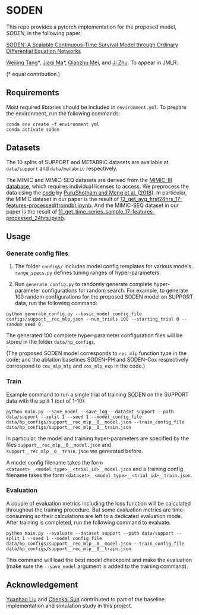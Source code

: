 # SODEN

This repo provides a pytorch implementation for the proposed model, *SODEN*, in the following paper:

[SODEN: A Scalable Continuous-Time Survival Model through Ordinary Differential Equation Networks](https://arxiv.org/abs/2008.08637)

[Weijing Tang](https://sites.google.com/umich.edu/weijingtang/home)\*, [Jiaqi Ma](http://www.jiaqima.com)\*, [Qiaozhu Mei](http://www-personal.umich.edu/~qmei/), and [Ji Zhu](http://dept.stat.lsa.umich.edu/~jizhu/). To appear in JMLR.

(\* equal contribution.)

## Requirements

Most required libraries should be included in `environment.yml`. To prepare the environment, run the following commands:
```shell
conda env create -f environment.yml
conda activate soden
```

## Datasets
The 10 splits of SUPPORT and METABRIC datasets are available at `data/support` and `data/metabric` respectively.

The MIMIC and MIMIC-SEQ datasets are derived from the [MIMIC-III database](https://mimic.physionet.org/gettingstarted/access/), which requires individual licenses to access. We preprocess the data using the [code](https://github.com/USC-Melady/Benchmarking_DL_MIMICIII/tree/master/Codes/mimic3_mvcv) by [PuruShotham and Meng et al. (2018)](https://www.sciencedirect.com/science/article/pii/S1532046418300716). In particular, the MIMIC dataset in our paper is the result of [12_get_avg_first24hrs_17-features-processed(fromdb).ipynb](https://github.com/USC-Melady/Benchmarking_DL_MIMICIII/blob/master/Codes/mimic3_mvcv/12_get_avg_first24hrs_17-features-processed(fromdb).ipynb). And the MIMIC-SEQ dataset in our paper is the result of [11_get_time_series_sample_17-features-processed_24hrs.ipynb](https://github.com/USC-Melady/Benchmarking_DL_MIMICIII/blob/master/Codes/mimic3_mvcv/11_get_time_series_sample_17-features-processed_24hrs.ipynb).


## Usage
### Generate config files
1. The folder `configs/` includes model config templates for various models. `range_specs.py` defines tuning ranges of hyper-parameters.

2. Run `generate_config.py` to randomly generate complete hyper-parameter configurations for random search. For example, to generate 100 random configurations for the proposed SODEN model on SUPPORT data, run the following command:
```shell
python generate_config.py --basic_model_config_file configs/support__rec_mlp.json --num_trials 100 --starting_trial 0 --random_seed 0
```
The generated 100 complete hyper-parameter configuration files will be stored in the folder `data/hp_configs`.

(The proposed SODEN model corresponds to `rec_mlp` function type in the code; and the ablation baselines SODEN-PH and SODEN-Cox respectively correspond to `cox_mlp_mlp` and `cox_mlp_exp` in the code.)

### Train
Example command to run a single trial of training SODEN on the SUPPORT data with the split 1 (out of 1-10):
```shell
python main.py --save_model --save_log --dataset support --path data/support --split 1 --seed 1 --model_config_file data/hp_configs/support__rec_mlp__0__model.json --train_config_file data/hp_configs/support__rec_mlp__0__train.json
```
In particular, the model and training hyper-parameters are specified by the files `support__rec_mlp__0__model.json` and `support__rec_mlp__0__train.json` we generated before. 

A model config filename takes the form `<dataset>__<model_type>__<trial_id>__model.json` and a training config filename takes the form `<dataset>__<model_type>__<trial_id>__train.json`.

### Evaluation
A couple of evaluation metrics including the loss function will be calculated throughout the training procedure. But some evaluation metrics are time-consuming so their calculations are left to a dedicated evaluation mode. After training is completed, run the following command to evaluate.
```shell
python main.py --evaluate --dataset support --path data/support --split 1 --seed 1 --model_config_file data/hp_configs/support__rec_mlp__0__model.json --train_config_file data/hp_configs/support__rec_mlp__0__train.json
```
This command will load the best model checkpoint and make the evaluation (make sure the `--save_model` argument is added to the training command).


## Acknowledgement
[Yuanhao Liu](https://statistics.rutgers.edu/people-pages/faculty/people/135-graduate-students/568-yuanhao-liu) and [Chenkai Sun](https://chenkaisun.github.io) contributed to part of the baseline implementation and simulation study in this project.
